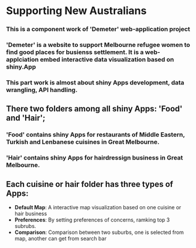 # Supporting New Australians
### This is a component work of 'Demeter' web-application project
### 'Demeter' is a website to support Melbourne refugee women to find good places for busienss settlement. It is a web-applciation embed interactive data visualization based on shiny.App
### This part work is almost about shiny Apps development, data wrangling, API handling.

## There two folders among all shiny Apps: 'Food' and 'Hair';
### 'Food' contains shiny Apps for restaurants of Middle Eastern, Turkish and Lenbanese cuisines in Great Melbourne.
### 'Hair' contains shiny Apps for hairdressign business in Great Melbourne.

## Each cuisine or hair folder has three types of Apps: 
- **Default Map**: A interactive map visualization based on one cuisine or hair business
- **Preferences**: By setting preferences of concerns, ramking top 3 subrubs.
- **Comparison**: Comparison between two suburbs, one is selected from map, another can get from search bar
